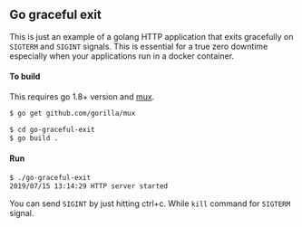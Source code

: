 ## Go graceful exit
This is just an example of a golang HTTP application that exits gracefully on ```SIGTERM``` and ```SIGINT``` signals.
This is essential for a true zero downtime especially when your applications run in a docker container.


#### To build
This requires go 1.8+ version and [mux](https://github.com/gorilla/mux).

```bash
$ go get github.com/gorilla/mux
```

```bash
$ cd go-graceful-exit
$ go build .
```

#### Run
```bash
$ ./go-graceful-exit
2019/07/15 13:14:29 HTTP server started
```

You can send ```SIGINT``` by just hitting ctrl+c. While ```kill``` command for ```SIGTERM``` signal.
